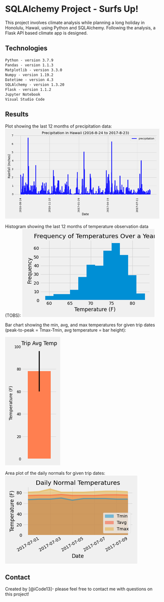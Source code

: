 # SQLAlchemy Project - Surfs Up!
This project involves climate analysis while planning a long holiday in Honolulu, Hawaii, using Python and SQLAlchemy. Following the analysis, a Flask API based climate app is designed.

## Technologies
    Python - version 3.7.9
    Pandas - version 1.1.3
    Matplotlib - version 3.3.0
    Numpy - version 1.19.2
    Datetime - version 4.3
    SQLAlchemy - version 1.3.20
    Flask - version 1.1.2
    Jupyter Notebook
    Visual Studio Code

## Results

Plot showing the last 12 months of precipitation data:
![Precipitation_Bar](./Images/precipitation.png)



Histogram showing the last 12 months of temperature observation data (TOBS):
![Temperature_Histogram](./Images/tobs_histogram.png)



Bar chart showing the min, avg, and max temperatures for given trip dates (peak-to-peak = Tmax-Tmin, avg temperature = bar height):

![Trip_Avg_Temp](./Images/avg_temp_bar.png)



Area plot of the daily normals for given trip dates:
![Area Plot of Daily Normal Temperatures](./Images/area_plot_daily_normals.png)

## Contact
Created by [@iCode13]- please feel free to contact me with questions on this project!